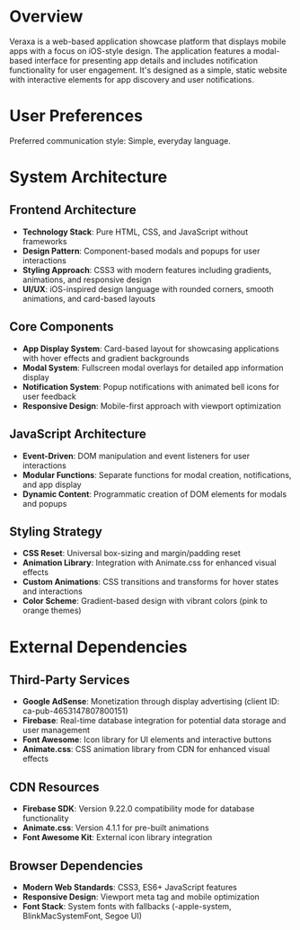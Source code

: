 # Overview

Veraxa is a web-based application showcase platform that displays mobile apps with a focus on iOS-style design. The application features a modal-based interface for presenting app details and includes notification functionality for user engagement. It's designed as a simple, static website with interactive elements for app discovery and user notifications.

# User Preferences

Preferred communication style: Simple, everyday language.

# System Architecture

## Frontend Architecture
- **Technology Stack**: Pure HTML, CSS, and JavaScript without frameworks
- **Design Pattern**: Component-based modals and popups for user interactions
- **Styling Approach**: CSS3 with modern features including gradients, animations, and responsive design
- **UI/UX**: iOS-inspired design language with rounded corners, smooth animations, and card-based layouts

## Core Components
- **App Display System**: Card-based layout for showcasing applications with hover effects and gradient backgrounds
- **Modal System**: Fullscreen modal overlays for detailed app information display
- **Notification System**: Popup notifications with animated bell icons for user feedback
- **Responsive Design**: Mobile-first approach with viewport optimization

## JavaScript Architecture
- **Event-Driven**: DOM manipulation and event listeners for user interactions
- **Modular Functions**: Separate functions for modal creation, notifications, and app display
- **Dynamic Content**: Programmatic creation of DOM elements for modals and popups

## Styling Strategy
- **CSS Reset**: Universal box-sizing and margin/padding reset
- **Animation Library**: Integration with Animate.css for enhanced visual effects
- **Custom Animations**: CSS transitions and transforms for hover states and interactions
- **Color Scheme**: Gradient-based design with vibrant colors (pink to orange themes)

# External Dependencies

## Third-Party Services
- **Google AdSense**: Monetization through display advertising (client ID: ca-pub-4653147807800151)
- **Firebase**: Real-time database integration for potential data storage and user management
- **Font Awesome**: Icon library for UI elements and interactive buttons
- **Animate.css**: CSS animation library from CDN for enhanced visual effects

## CDN Resources
- **Firebase SDK**: Version 9.22.0 compatibility mode for database functionality
- **Animate.css**: Version 4.1.1 for pre-built animations
- **Font Awesome Kit**: External icon library integration

## Browser Dependencies
- **Modern Web Standards**: CSS3, ES6+ JavaScript features
- **Responsive Design**: Viewport meta tag and mobile optimization
- **Font Stack**: System fonts with fallbacks (-apple-system, BlinkMacSystemFont, Segoe UI)